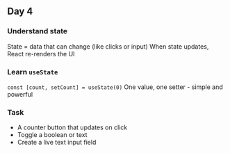 ## Day 4
### Understand state
State = data that can change (like clicks or input)
When state updates, React re-renders the UI

### Learn ```useState```
```const [count, setCount] = useState(0)```
One value, one setter - simple and powerful

### Task
- A counter button that updates on click
- Toggle a boolean or text
- Create a live text input field
